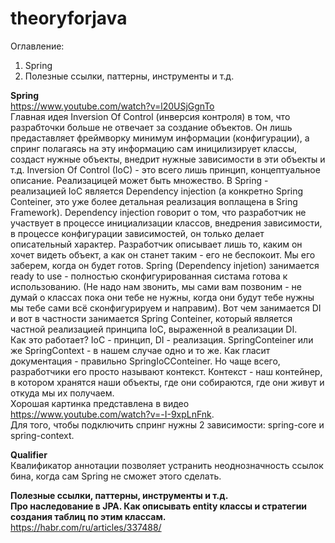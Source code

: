 # theoryforjava
Оглавление:
1) Spring
2) Полезные ссылки, паттерны, инструменты и т.д.
 
**Spring**  
https://www.youtube.com/watch?v=l20USjGgnTo  
  Главная идея Inversion Of Control (инверсия контроля) в том, что разрабточки больше не отвечает за создание объектов. Он лишь предаставляет фреймворку минимум информации (конфигурации), а спринг полагаясь на эту информацию сам иницилизирует классы, создаст нужные объекты, внедрит нужные зависимости в эти объекты и т.д. Inversion Of Control (IoC) - это всего лишь принцип, концептуальное описание. Реализацицей может быть множество. В Spring - реализацией IoC является Dependency injection (а конкретно Spring Conteiner, это уже более детальная реализация воплащена в Sring Framework). Dependency injection говорит о том, что разработчик не участвует в процессе инициализации классов, внедрения зависимости, в процессе конфигурации зависимостей, он только делает описательный характер. Разработчик описывает лишь то, каким он хочет видеть объект, а как он станет таким - его не беспокоит. Мы его заберем, когда он будет готов. Spring (Dependency injetion) занимается ready to use - полностью сконфигурированная систама готова к использованию. (Не надо нам звонить, мы сами вам позвоним - не думай о классах пока они тебе не нужны, когда они будут тебе нужны мы тебе сами всё сконфигурируем и направим). Вот чем занимается DI и вот в частности занимается Spring Conteiner, который является частной реализацией принципа IoC, выраженной в реализации DI.  
  Как это работает? IoC - принцип, DI - реализация. SpringConteiner или же SpringContext - в нашем случае одно и то же. Как гласит документация - правильно SpringIoCConteiner. Но чаще всего, разработчики его просто называют контекст. Контекст - наш контейнер, в котором хранятся наши объекты, где они собираются, где они живут и откуда мы их получаем.  
  Хорошая картинка представлена в видео https://www.youtube.com/watch?v=-I-9xpLnFnk.  
  Для того, чтобы подключить спринг нужны 2 зависимости: spring-core и spring-context.  
  
**Qualifier**  
Квалификатор аннотации позволяет устранить неоднозначность ссылок бина, когда сам Spring не сможет этого сделать. 


**Полезные ссылки, паттерны, инструменты и т.д.**  
**Про наследование в JPA. Как описывать entity классы и стратегии создания таблиц по этим классам.**  
https://habr.com/ru/articles/337488/

